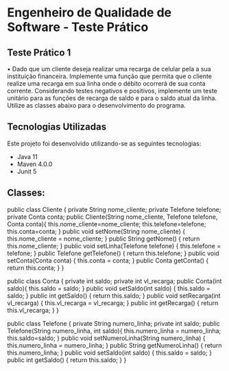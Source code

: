 # Engenheiro de Qualidade de Software - Teste Prático


## Teste Prático 1

 •  Dado que um cliente deseja realizar uma recarga de celular pela a sua instituição financeira. Implemente
uma função que permita que o cliente realize uma recarga em sua linha onde o débito ocorrerá de sua conta
corrente. Considerando testes negativos e positivos, implemente um teste unitário para as funções de
recarga de saldo e para o saldo atual da linha. Utilize as classes abaixo para o desenvolvimento do
programa.

## Tecnologias Utilizadas

Este projeto foi desenvolvido utilizando-se as seguintes tecnologias:

- Java 11
- Maven 4.0.0
- Junit 5


## Classes:

public class Cliente {
 private String nome_cliente;
 private Telefone telefone;
 private Conta conta;
 public Cliente(String nome_cliente, Telefone telefone, Conta conta){
 this.nome_cliente=nome_cliente;
 this.telefone=telefone;
 this.conta=conta;
 }
 public void setNome(String nome_cliente) {
 this.nome_cliente = nome_cliente;
 }
 public String getNome() {
 return this.nome_cliente;
 }
 public void setLinha(Telefone telefone) {
 this.telefone = telefone;
 }
 public Telefone getTelefone() {
 return this.telefone;
 }
 public void setConta(Conta conta) {
 this.conta = conta;
 }
 public Conta getConta() {
 return this.conta;
 }
}

public class Conta {
 private int saldo;
 private int vl_recarga;
 public Conta(int saldo){
 this.saldo = saldo;
 }
 public void setSaldo(int saldo) {
 this.saldo = saldo;
 }
 public int getSaldo() {
 return this.saldo;
 }
 public void setRecarga(int vl_recarga) {
 this.vl_recarga = vl_recarga;
 }
 public int getRecarga() {
 return this.vl_recarga;
 }
}

public class Telefone {
 private String numero_linha;
 private int saldo;
 public Telefone(String numero_linha, int saldo){
 this.numero_linha = numero_linha;
 this.saldo=saldo;
 }
 public void setNumeroLinha(String numero_linha) {
 this.numero_linha = numero_linha;
 }
 public String getNumeroLinha() {
 return this.numero_linha;
 }
 public void setSaldo(int saldo) {
 this.saldo = saldo;
 }
 public int getSaldo() {
 return this.saldo;
 }
}

